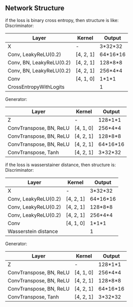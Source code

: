 
## Network Structure
if the loss is binary cross entropy, then structure is like:  
Discriminator:  

|  			Layer 		                    |  			Kernel 		    |  			Output 		   |
|----------------------------|-------------|------------|
|  			X 		                        |  			- 		         |  			3\*32\*32 		  |
|  			Conv, LeakyReLU(0.2) 		     |  			[4, 2, 1] 		 |  			64\*16\*16 		 |
|  			Conv, BN, LeakyReLU(0.2) 		 |  			[4, 2, 1] 		 |  			128\*8\*8 		  |
|  			Conv, BN, LeakyReLU(0.2) 		 |  			[4, 2, 1] 		 |  			256\*4\*4 		  |
|  			Conv 		                     |  			[4, 1, 0] 		 |  			1\*1\*1 		    |
|  			CrossEntropyWithLogits 		   |  			  			 		        |  			1 		        |

Generator:  

|  			Layer 		                   |  			Kernel 		    |  			Output 		   |
|---------------------------|-------------|------------|
|  			Z 		                       |  			- 		         |  			128\*1\*1 		  |
|  			ConvTranspose, BN, ReLU 		 |  			[4, 1, 0] 		 |  			256\*4\*4 		  |
|  			ConvTranspose, BN, ReLU 		 |  			[4, 2, 1] 		 |  			128\*8\*8 		  |
|  			ConvTranspose, BN, ReLU 		 |  			[4, 2, 1] 		 |  			64\*16\*16 		 |
|  			ConvTranspose, Tanh 		     |  			[4, 2, 1] 		 |  			3\*32\*32 		  |
  
if the loss is wasserstainer distance, then structure is:  
Discriminator:  

|  			Layer 		                    |  			Kernel 		    |  			Output 		   |
|----------------------------|-------------|------------|
|  			X 		                        |  			- 		         |  			3\*32\*32 		  |
|  			Conv, LeakyReLU(0.2) 		     |  			[4, 2, 1] 		 |  			64\*16\*16 		 |
|  			Conv, LeakyReLU(0.2) 		 |  			[4, 2, 1] 		 |  			128\*8\*8 		  |
|  			Conv, LeakyReLU(0.2) 		 |  			[4, 2, 1] 		 |  			256\*4\*4 		  |
|  			Conv 		                     |  			[4, 1, 0] 		 |  			1\*1\*1 		    |
|  			Wasserstein distance 		   |  			  			 		        |  			1 		        |

Generator:  

|  			Layer 		                   |  			Kernel 		    |  			Output 		   |
|---------------------------|-------------|------------|
|  			Z 		                       |  			- 		         |  			128\*1\*1 		  |
|  			ConvTranspose, BN, ReLU 		 |  			[4, 1, 0] 		 |  			256\*4\*4 		  |
|  			ConvTranspose, BN, ReLU 		 |  			[4, 2, 1] 		 |  			128\*8\*8 		  |
|  			ConvTranspose, BN, ReLU 		 |  			[4, 2, 1] 		 |  			64\*16\*16 		 |
|  			ConvTranspose, Tanh 		     |  			[4, 2, 1] 		 |  			3\*32\*32 		  |
  
